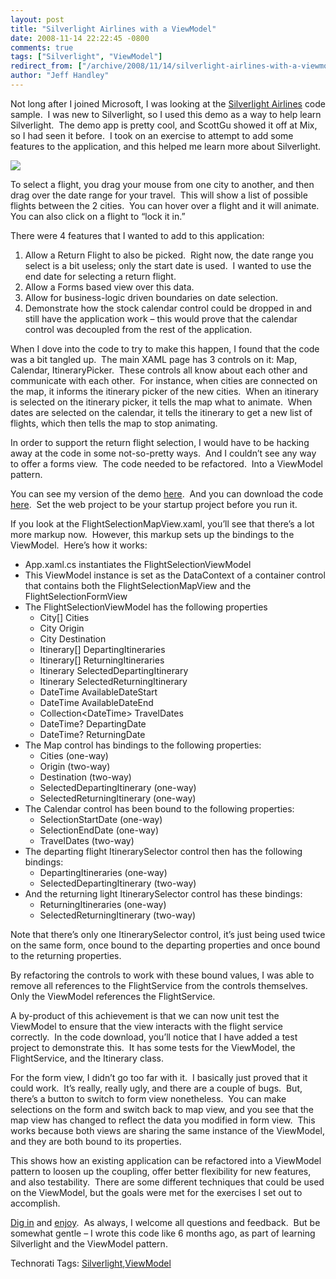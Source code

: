 ```yaml
---
layout: post
title: "Silverlight Airlines with a ViewModel"
date: 2008-11-14 22:22:45 -0800
comments: true
tags: ["Silverlight", "ViewModel"]
redirect_from: ["/archive/2008/11/14/silverlight-airlines-with-a-viewmodel.aspx/"]
author: "Jeff Handley"
---
```

<!-- more -->
<p>Not long after I joined Microsoft, I was looking at the <a href="http://blogs.msdn.com/delay/archive/2008/11/13/shamelessly-benefitting-from-the-work-of-others-links-to-silverlight-airlines-and-surface-samples-for-rtw.aspx" target="_blank">Silverlight Airlines</a> code sample.  I was new to Silverlight, so I used this demo as a way to help learn Silverlight.  The demo app is pretty cool, and ScottGu showed it off at Mix, so I had seen it before.  I took on an exercise to attempt to add some features to the application, and this helped me learn more about Silverlight.</p>  <p><img src="http://jeffhandley.com/Files/SilverlightAirlines.png" /> </p>  <p>To select a flight, you drag your mouse from one city to another, and then drag over the date range for your travel.  This will show a list of possible flights between the 2 cities.  You can hover over a flight and it will animate.  You can also click on a flight to “lock it in.”</p>  <p>There were 4 features that I wanted to add to this application:</p>  <ol>   <li>Allow a Return Flight to also be picked.  Right now, the date range you select is a bit useless; only the start date is used.  I wanted to use the end date for selecting a return flight. </li>  <li>Allow a Forms based view over this data. </li>  <li>Allow for business-logic driven boundaries on date selection. </li>  <li>Demonstrate how the stock calendar control could be dropped in and still have the application work – this would prove that the calendar control was decoupled from the rest of the application. </li> </ol>  <p>When I dove into the code to try to make this happen, I found that the code was a bit tangled up.  The main XAML page has 3 controls on it: Map, Calendar, ItineraryPicker.  These controls all know about each other and communicate with each other.  For instance, when cities are connected on the map, it informs the itinerary picker of the new cities.  When an itinerary is selected on the itinerary picker, it tells the map what to animate.  When dates are selected on the calendar, it tells the itinerary to get a new list of flights, which then tells the map to stop animating.</p>  <p>In order to support the return flight selection, I would have to be hacking away at the code in some not-so-pretty ways.  And I couldn’t see any way to offer a forms view.  The code needed to be refactored.  Into a ViewModel pattern.</p>  <p>You can see my version of the demo <a title="Silverlight Airlines - Using a ViewModel and with 2 new Features" href="http://jeffhandley.com/Files/SilverlightAirlines.Web/default.html" target="_blank">here</a>.  And you can download the code <a title="SilverlightAirlines.ViewModel.zip" href="http://jeffhandley.com/Files/SilverlightAirlines.ViewModel.zip">here</a>.  Set the web project to be your startup project before you run it.</p>  <p>If you look at the FlightSelectionMapView.xaml, you’ll see that there’s a lot more markup now.  However, this markup sets up the bindings to the ViewModel.  Here’s how it works:</p>  <ul>   <li>App.xaml.cs instantiates the FlightSelectionViewModel </li>  <li>This ViewModel instance is set as the DataContext of a container control that contains both the FlightSelectionMapView and the FlightSelectionFormView </li>  <li>The FlightSelectionViewModel has the following properties  <ul>   <li>City[] Cities </li>  <li>City Origin </li>  <li>City Destination </li>  <li>Itinerary[] DepartingItineraries </li>  <li>Itinerary[] ReturningItineraries </li>  <li>Itinerary SelectedDepartingItinerary </li>  <li>Itinerary SelectedReturningItinerary </li>  <li>DateTime AvailableDateStart </li>  <li>DateTime AvailableDateEnd </li>  <li>Collection&lt;DateTime&gt; TravelDates </li>  <li>DateTime? DepartingDate </li>  <li>DateTime? ReturningDate </li>   </ul>   </li>  <li>The Map control has bindings to the following properties:  <ul>   <li>Cities (one-way) </li>  <li>Origin (two-way) </li>  <li>Destination (two-way) </li>  <li>SelectedDepartingItinerary (one-way) </li>  <li>SelectedReturningItinerary (one-way) </li>   </ul>   </li>  <li>The Calendar control has been bound to the following properties:  <ul>   <li>SelectionStartDate (one-way) </li>  <li>SelectionEndDate (one-way) </li>  <li>TravelDates (two-way) </li>   </ul>   </li>  <li>The departing flight ItinerarySelector control then has the following bindings:  <ul>   <li>DepartingItineraries (one-way) </li>  <li>SelectedDepartingItinerary (two-way) </li>   </ul>   </li>  <li>And the returning light ItinerarySelector control has these bindings:  <ul>   <li>ReturningItineraries (one-way) </li>  <li>SelectedReturningItinerary (two-way) </li>   </ul>   </li> </ul>  <p>Note that there’s only one ItinerarySelector control, it’s just being used twice on the same form, once bound to the departing properties and once bound to the returning properties.</p>  <p>By refactoring the controls to work with these bound values, I was able to remove all references to the FlightService from the controls themselves.  Only the ViewModel references the FlightService.</p>  <p>A by-product of this achievement is that we can now unit test the ViewModel to ensure that the view interacts with the flight service correctly.  In the code download, you’ll notice that I have added a test project to demonstrate this.  It has some tests for the ViewModel, the FlightService, and the Itinerary class.</p>  <p>For the form view, I didn’t go too far with it.  I basically just proved that it could work.  It’s really, really ugly, and there are a couple of bugs.  But, there’s a button to switch to form view nonetheless.  You can make selections on the form and switch back to map view, and you see that the map view has changed to reflect the data you modified in form view.  This works because both views are sharing the same instance of the ViewModel, and they are both bound to its properties.</p>  <p>This shows how an existing application can be refactored into a ViewModel pattern to loosen up the coupling, offer better flexibility for new features, and also testability.  There are some different techniques that could be used on the ViewModel, but the goals were met for the exercises I set out to accomplish.</p>  <p><a title="SilverlightAirlines.ViewModel.zip" href="http://jeffhandley.com/Files/SilverlightAirlines.ViewModel.zip">Dig in</a> and <a title="Silverlight Airlines - Using a ViewModel and with 2 new Features" href="http://jeffhandley.com/Files/SilverlightAirlines.Web/default.html" target="_blank">enjoy</a>.  As always, I welcome all questions and feedback.  But be somewhat gentle – I wrote this code like 6 months ago, as part of learning Silverlight and the ViewModel pattern.</p>  <div class="wlWriterEditableSmartContent" id="scid:0767317B-992E-4b12-91E0-4F059A8CECA8:f9d1925d-82d8-4310-959a-37eeb893696f" style="padding-right: 0px; display: inline; padding-left: 0px; float: none; padding-bottom: 0px; margin: 0px; padding-top: 0px">Technorati Tags: <a href="http://technorati.com/tags/Silverlight" rel="tag">Silverlight</a>,<a href="http://technorati.com/tags/ViewModel" rel="tag">ViewModel</a></div>

